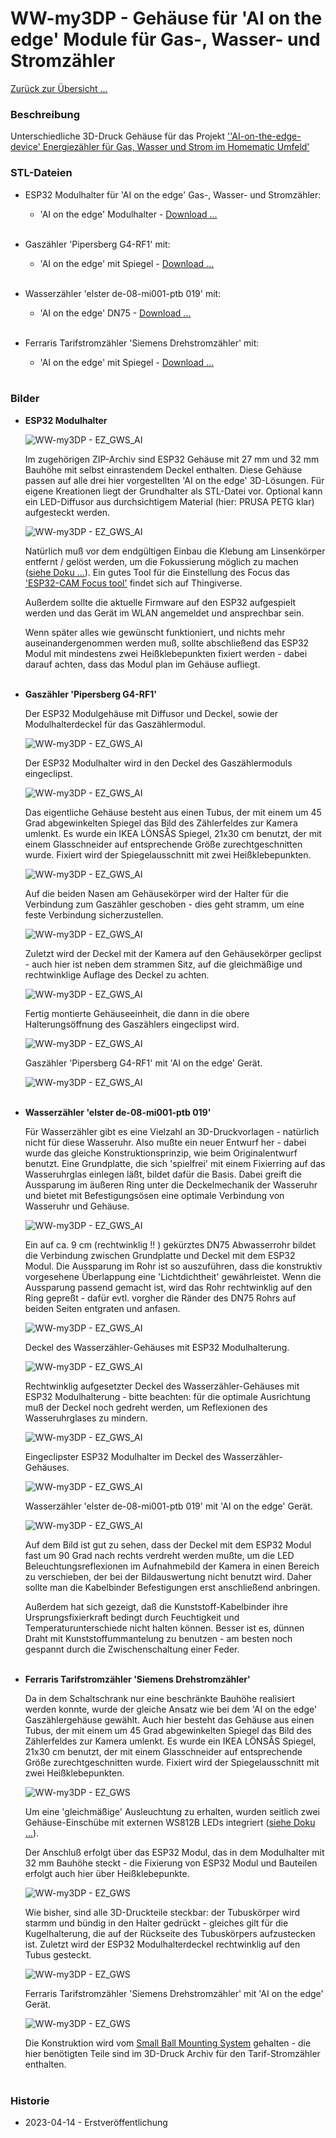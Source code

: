 # WW-my3DP - Gehäuse für 'AI on the edge' Module für Gas-, Wasser- und Stromzähler

[Zurück zur Übersicht ... ](../README.md)

### Beschreibung
Unterschiedliche 3D-Druck Gehäuse für das Projekt [''AI-on-the-edge-device' Energiezähler für Gas, Wasser und Strom im Homematic Umfeld'](https://github.com/wolwin/WW-mySHP/blob/master/SHP_EZ_GWS_AI/README.md)

### STL-Dateien
- ESP32 Modulhalter für 'AI on the edge' Gas-, Wasser- und Stromzähler:
    - 'AI on the edge' Modulhalter - [Download ...](./bin/EZ-AI_Strom_20230413.zip)
  </br></br>

- Gaszähler 'Pipersberg G4-RF1' mit:
  - 'AI on the edge' mit Spiegel - [Download ...](./bin/EZ-AI_Gas_20230413.zip)
  </br></br>

- Wasserzähler 'elster de-08-mi001-ptb 019' mit:
  - 'AI on the edge' DN75 - [Download ...](./bin/EZ-AI_Wasser_20230413.zip)
  </br></br>

- Ferraris Tarifstromzähler 'Siemens Drehstromzähler' mit:
  - 'AI on the edge' mit Spiegel - [Download ...](./bin/EZ-AI_Strom_20230413.zip)
  </br></br>

### Bilder
- <b>ESP32 Modulhalter</b>

  ![WW-my3DP - EZ_GWS_AI](./img/3DP_EZ-AI-Wasser_05.jpg "'AI on the edge'")

  Im zugehörigen ZIP-Archiv sind ESP32 Gehäuse mit 27 mm und 32 mm Bauhöhe mit selbst einrastendem Deckel enthalten. Diese Gehäuse passen auf alle drei hier vorgestellten 'AI on the edge' 3D-Lösungen. Für eigene Kreationen liegt der Grundhalter als STL-Datei vor. Optional kann ein LED-Diffusor aus durchsichtigem Material (hier: PRUSA PETG klar) aufgesteckt werden.

  ![WW-my3DP - EZ_GWS_AI](./img/3DP_EZ-AI-Wasser_06.jpg "'AI on the edge'")

  Natürlich muß vor dem endgültigen Einbau die Klebung am Linsenkörper entfernt / gelöst werden, um die Fokussierung möglich zu machen ([siehe Doku ...](https://jomjol.github.io/AI-on-the-edge-device-docs/Reference-Image/#focus)). Ein gutes Tool für die Einstellung des Focus das ['ESP32-CAM Focus tool'](https://www.thingiverse.com/thing:4844956) findet sich auf Thingiverse.

  Außerdem sollte die aktuelle Firmware auf den ESP32 aufgespielt werden und das Gerät im WLAN angemeldet und ansprechbar sein.

  Wenn später alles wie gewünscht funktioniert, und nichts mehr auseinandergenommen werden muß, sollte abschließend das ESP32 Modul mit mindestens zwei Heißklebepunkten fixiert werden - dabei darauf achten, dass das Modul plan im Gehäuse aufliegt.
  <br><br>

- <b>Gaszähler 'Pipersberg G4-RF1'</b>

  Der ESP32 Modulgehäuse mit Diffusor und Deckel, sowie der Modulhalterdeckel für das Gaszählermodul.

  ![WW-my3DP - EZ_GWS_AI](./img/3DP_EZ-AI-Gas_01.jpg "'AI on the edge'")

  Der ESP32 Modulhalter wird in den Deckel des Gaszählermoduls eingeclipst.

  ![WW-my3DP - EZ_GWS_AI](./img/3DP_EZ-AI-Gas_02.jpg "'AI on the edge'")

  Das eigentliche Gehäuse besteht aus einen Tubus, der mit einem um 45 Grad abgewinkelten Spiegel das Bild des Zählerfeldes zur Kamera umlenkt. Es wurde ein IKEA LÖNSÅS Spiegel, 21x30 cm benutzt, der mit einem Glasschneider auf entsprechende Größe zurechtgeschnitten wurde. Fixiert wird der Spiegelausschnitt mit zwei Heißklebepunkten.

  ![WW-my3DP - EZ_GWS_AI](./img/3DP_EZ-AI-Gas_03.jpg "'AI on the edge'")

  Auf die beiden Nasen am Gehäusekörper wird der Halter für die Verbindung zum Gaszähler geschoben - dies geht stramm, um eine feste Verbindung sicherzustellen.

  ![WW-my3DP - EZ_GWS_AI](./img/3DP_EZ-AI-Gas_04.jpg "'AI on the edge'")

  Zuletzt wird der Deckel mit der Kamera auf den Gehäusekörper geclipst - auch hier ist neben dem strammen Sitz, auf die gleichmäßige und rechtwinklige Auflage des Deckel zu achten.

  ![WW-my3DP - EZ_GWS_AI](./img/3DP_EZ-AI-Gas_05.jpg "'AI on the edge'")

  Fertig montierte Gehäuseeinheit, die dann in die obere Halterungsöffnung des Gaszählers eingeclipst wird.

  ![WW-my3DP - EZ_GWS_AI](./img/3DP_EZ-AI-Gas_06.jpg "'AI on the edge'")

  Gaszähler 'Pipersberg G4-RF1' mit 'AI on the edge' Gerät.

  ![WW-my3DP - EZ_GWS_AI](./img/3DP_EZ-AI-Gas_07.jpg "'AI on the edge'")
  <br><br>

- <b>Wasserzähler 'elster de-08-mi001-ptb 019'</b>

  Für Wasserzähler gibt es eine Vielzahl an 3D-Druckvorlagen - natürlich nicht für diese Wasseruhr. Also mußte ein neuer Entwurf her - dabei wurde das gleiche Konstruktionsprinzip, wie beim Originalentwurf benutzt. Eine Grundplatte, die sich 'spielfrei' mit einem Fixierring auf das Wasseruhrglas einlegen läßt, bildet dafür die Basis. Dabei greift die Aussparung im äußeren Ring unter die Deckelmechanik der Wasseruhr und bietet mit Befestigungsösen eine optimale Verbindung von Wasseruhr und Gehäuse.

  ![WW-my3DP - EZ_GWS_AI](./img/3DP_EZ-AI-Wasser_01.jpg "'AI on the edge'")

  Ein auf ca. 9 cm (rechtwinklig !! ) gekürztes DN75 Abwasserrohr bildet die Verbindung zwischen Grundplatte und Deckel mit dem ESP32 Modul. Die Aussparung im Rohr ist so auszuführen, dass die konstruktiv vorgesehene Überlappung eine 'Lichtdichtheit' gewährleistet. Wenn die Aussparung passend gemacht ist, wird das Rohr rechtwinklig auf den Ring gepreßt - dafür evtl. vorgher die Ränder des DN75 Rohrs auf beiden Seiten entgraten und anfasen.

  ![WW-my3DP - EZ_GWS_AI](./img/3DP_EZ-AI-Wasser_02.jpg "'AI on the edge'")

  Deckel des Wasserzähler-Gehäuses mit ESP32 Modulhalterung.

  ![WW-my3DP - EZ_GWS_AI](./img/3DP_EZ-AI-Wasser_03.jpg "'AI on the edge'")

  Rechtwinklig aufgesetzter Deckel des Wasserzähler-Gehäuses mit ESP32 Modulhalterung - bitte beachten: für die optimale Ausrichtung muß der Deckel noch gedreht werden, um Reflexionen des Wasseruhrglases zu mindern.

  ![WW-my3DP - EZ_GWS_AI](./img/3DP_EZ-AI-Wasser_04.jpg "'AI on the edge'")

  Eingeclipster ESP32 Modulhalter im Deckel des Wasserzähler-Gehäuses.

  ![WW-my3DP - EZ_GWS_AI](./img/3DP_EZ-AI-Wasser_07.jpg "'AI on the edge'")

  Wasserzähler 'elster de-08-mi001-ptb 019' mit 'AI on the edge' Gerät.

  ![WW-my3DP - EZ_GWS_AI](./img/3DP_EZ-AI-Wasser_08.jpg "'AI on the edge'")

  Auf dem Bild ist gut zu sehen, dass der Deckel mit dem ESP32 Modul fast um 90 Grad nach rechts verdreht werden mußte, um die LED Beleuchtungsreflexionen im Aufnahmebild der Kamera in einen Bereich zu verschieben, der bei der Bildauswertung nicht benutzt wird. Daher sollte man die Kabelbinder Befestigungen erst anschließend anbringen.

  Außerdem hat sich gezeigt, daß die Kunststoff-Kabelbinder ihre Ursprungsfixierkraft bedingt durch Feuchtigkeit und Temperaturunterschiede nicht halten können. Besser ist es, dünnen Draht mit Kunststoffummantelung zu benutzen - am besten noch gespannt durch die Zwischenschaltung einer Feder.
  <br><br>

- <b>Ferraris Tarifstromzähler 'Siemens Drehstromzähler'</b>

  Da in dem Schaltschrank nur eine beschränkte Bauhöhe realisiert werden konnte, wurde der gleiche Ansatz wie bei dem 'AI on the edge' Gaszählergehäuse gewählt.
  Auch hier besteht das Gehäuse aus einen Tubus, der mit einem um 45 Grad abgewinkelten Spiegel das Bild des Zählerfeldes zur Kamera umlenkt. Es wurde ein IKEA LÖNSÅS Spiegel, 21x30 cm benutzt, der mit einem Glasschneider auf entsprechende Größe zurechtgeschnitten wurde. Fixiert wird der Spiegelausschnitt mit zwei Heißklebepunkten.

  ![WW-my3DP - EZ_GWS](./img/3DP_EZ-AI-Strom_01.jpg "'AI on the edge'")

  Um eine 'gleichmäßige' Ausleuchtung zu erhalten, wurden seitlich zwei Gehäuse-Einschübe mit externen WS812B LEDs integriert ([siehe Doku ...](https://jomjol.github.io/AI-on-the-edge-device-docs/External-LED/)).

  Der Anschluß erfolgt über das ESP32 Modul, das in dem Modulhalter mit 32 mm Bauhöhe steckt - die Fixierung von ESP32 Modul und Bauteilen erfolgt auch hier über Heißklebepunkte.

  ![WW-my3DP - EZ_GWS](./img/3DP_EZ-AI-Strom_02.jpg "'AI on the edge'")

  Wie bisher, sind alle 3D-Druckteile steckbar: der Tubuskörper wird starmm und bündig in den Halter gedrückt - gleiches gilt für die Kugelhalterung, die auf der Rückseite des Tubuskörpers aufzustecken ist. Zuletzt wird der ESP32 Modulhalterdeckel rechtwinklig auf den Tubus gesteckt.

  ![WW-my3DP - EZ_GWS](./img/3DP_EZ-AI-Strom_03.jpg "'AI on the edge'")

  Ferraris Tarifstromzähler 'Siemens Drehstromzähler' mit 'AI on the edge' Gerät.

  ![WW-my3DP - EZ_GWS](./img/3DP_EZ-AI-Strom_04.jpg "'AI on the edge'")

  Die Konstruktion wird vom [Small Ball Mounting System](https://www.thingiverse.com/thing:4632571) gehalten - die hier benötigten Teile sind im 3D-Druck Archiv für den Tarif-Stromzähler enthalten.
  <br><br>

### Historie
- 2023-04-14 - Erstveröffentlichung
